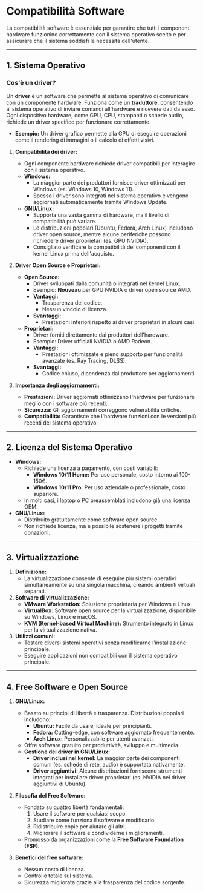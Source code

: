 # **Compatibilità Software**

La compatibilità software è essenziale per garantire che tutti i componenti hardware funzionino correttamente con il sistema operativo scelto e per assicurare che il sistema soddisfi le necessità dell'utente.

---

## **1. Sistema Operativo**

### **Cos'è un driver?**

Un **driver** è un software che permette al sistema operativo di comunicare con un componente hardware. Funziona come un **traduttore**, consentendo al sistema operativo di inviare comandi all'hardware e ricevere dati da esso. Ogni dispositivo hardware, come GPU, CPU, stampanti o schede audio, richiede un driver specifico per funzionare correttamente.

- **Esempio:** Un driver grafico permette alla GPU di eseguire operazioni come il rendering di immagini o il calcolo di effetti visivi.

1. **Compatibilità dei driver:**
   - Ogni componente hardware richiede driver compatibili per interagire con il sistema operativo.
   - **Windows:**
     - La maggior parte dei produttori fornisce driver ottimizzati per Windows (es. Windows 10, Windows 11).
     - Spesso i driver sono integrati nel sistema operativo e vengono aggiornati automaticamente tramite Windows Update.
   - **GNU/Linux:**
     - Supporta una vasta gamma di hardware, ma il livello di compatibilità può variare.
     - Le distribuzioni popolari (Ubuntu, Fedora, Arch Linux) includono driver open source, mentre alcune periferiche possono richiedere driver proprietari (es. GPU NVIDIA).
     - Consigliato verificare la compatibilità dei componenti con il kernel Linux prima dell'acquisto.

2. **Driver Open Source e Proprietari:**
   - **Open Source:**
     - Driver sviluppati dalla comunità o integrati nel kernel Linux.
     - Esempio: **Nouveau** per GPU NVIDIA o driver open source AMD.
     - **Vantaggi:**
       - Trasparenza del codice.
       - Nessun vincolo di licenza.
     - **Svantaggi:**
       - Prestazioni inferiori rispetto ai driver proprietari in alcuni casi.
   - **Proprietari:**
     - Driver forniti direttamente dai produttori dell'hardware.
     - Esempio: Driver ufficiali NVIDIA o AMD Radeon.
     - **Vantaggi:**
       - Prestazioni ottimizzate e pieno supporto per funzionalità avanzate (es. Ray Tracing, DLSS).
     - **Svantaggi:**
       - Codice chiuso, dipendenza dal produttore per aggiornamenti.

3. **Importanza degli aggiornamenti:**
   - **Prestazioni:** Driver aggiornati ottimizzano l'hardware per funzionare meglio con i software più recenti.
   - **Sicurezza:** Gli aggiornamenti correggono vulnerabilità critiche.
   - **Compatibilità:** Garantisce che l'hardware funzioni con le versioni più recenti del sistema operativo.

---

## **2. Licenza del Sistema Operativo**

- **Windows:**
  - Richiede una licenza a pagamento, con costi variabili:
    - **Windows 10/11 Home:** Per uso personale, costo intorno ai 100-150€.
    - **Windows 10/11 Pro:** Per uso aziendale o professionale, costo superiore.
  - In molti casi, i laptop o PC preassemblati includono già una licenza OEM.
- **GNU/Linux:**
  - Distribuito gratuitamente come software open source.
  - Non richiede licenza, ma è possibile sostenere i progetti tramite donazioni.

---

## **3. Virtualizzazione**

1. **Definizione:**
   - La virtualizzazione consente di eseguire più sistemi operativi simultaneamente su una singola macchina, creando ambienti virtuali separati.
2. **Software di virtualizzazione:**
   - **VMware Workstation:** Soluzione proprietaria per Windows e Linux.
   - **VirtualBox:** Software open source per la virtualizzazione, disponibile su Windows, Linux e macOS.
   - **KVM (Kernel-based Virtual Machine):** Strumento integrato in Linux per la virtualizzazione nativa.
3. **Utilizzi comuni:**
   - Testare diversi sistemi operativi senza modificarne l’installazione principale.
   - Eseguire applicazioni non compatibili con il sistema operativo principale.

---

## **4. Free Software e Open Source**

1. **GNU/Linux:**
   - Basato su principi di libertà e trasparenza. Distribuzioni popolari includono:
     - **Ubuntu:** Facile da usare, ideale per principianti.
     - **Fedora:** Cutting-edge, con software aggiornato frequentemente.
     - **Arch Linux:** Personalizzabile per utenti avanzati.
   - Offre software gratuito per produttività, sviluppo e multimedia.
   - **Gestione dei driver in GNU/Linux:**
     - **Driver inclusi nel kernel:** La maggior parte dei componenti comuni (es. schede di rete, audio) è supportata nativamente.
     - **Driver aggiuntivi:** Alcune distribuzioni forniscono strumenti integrati per installare driver proprietari (es. NVIDIA nei driver aggiuntivi di Ubuntu).

2. **Filosofia del Free Software:**
   - Fondato su quattro libertà fondamentali:
     1. Usare il software per qualsiasi scopo.
     2. Studiare come funziona il software e modificarlo.
     3. Ridistribuire copie per aiutare gli altri.
     4. Migliorare il software e condividerne i miglioramenti.
   - Promosso da organizzazioni come la **Free Software Foundation (FSF)**.

3. **Benefici del free software:**
   - Nessun costo di licenza.
   - Controllo totale sul sistema.
   - Sicurezza migliorata grazie alla trasparenza del codice sorgente.
